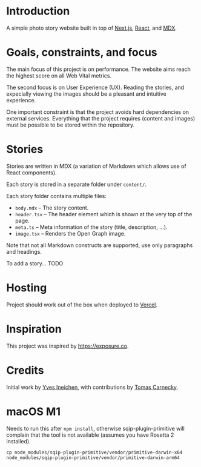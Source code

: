 # Introduction

A simple photo story website built in top of [Next.js](https://nextjs.org/),
[React](https://reactjs.org/), and [MDX](https://mdxjs.com/).

# Goals, constraints, and focus

The main focus of this project is on performance. The website aims reach
the highest score on all Web Vital metrics.

The second focus is on User Experience (UX). Reading the stories, and expecially
viewing the images should be a pleasant and intuitive experience.

One important constraint is that the project avoids hard dependencies
on external services. Everything that the project requires (content and
images) must be possible to be stored within the repository.

# Stories

Stories are written in MDX (a variation of Markdown which allows use of React
components).

Each story is stored in a separate folder under `content/`.

Each story folder contains multiple files:

- `body.mdx` – The story content.
- `header.tsx` – The header element which is shown at the very top of the page.
- `meta.ts` – Meta information of the story (title, description, …).
- `image.tsx` – Renders the Open Graph image.

Note that not all Markdown constructs are supported, use only paragraphs and headings.

To add a story… TODO

# Hosting

Project should work out of the box when deployed to [Vercel](https://vercel.com).

# Inspiration

This project was inspired by https://exposure.co.

# Credits

Initial work by [Yves Ineichen](https://github.com/iff), with contributions
by [Tomas Carnecky](https://github.com/wereHamster).

# macOS M1

Needs to run this after `npm install`, otherwise sqip-plugin-primitive will
complain that the tool is not available (assumes you have Rosetta 2 installed).

```
cp node_modules/sqip-plugin-primitive/vendor/primitive-darwin-x64 node_modules/sqip-plugin-primitive/vendor/primitive-darwin-arm64
```
